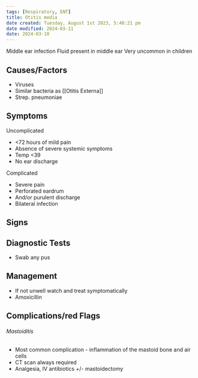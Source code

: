 ```yaml
---
tags: [Respiratory, ENT]
title: Otitis media
date created: Tuesday, August 1st 2023, 5:40:21 pm
date modified: 2024-03-11
date: 2024-03-10
---
```



Middle ear infection
Fluid present in middle ear
Very uncommon in children

## Causes/Factors

- Viruses
- Similar bacteria as [[Otitis Externa]]
- Strep. pneumoniae 

## Symptoms

Uncomplicated

- <72 hours of mild pain
- Absence of severe systemic symptoms
- Temp <39
- No ear discharge

Complicated

- Severe pain
- Perforated eardrum
- And/or purulent discharge
- Bilateral infection

## Signs

## Diagnostic Tests

- Swab any pus

## Management

- If not unwell watch and treat symptomatically
- Amoxicillin 

## Complications/red Flags

###### Mastoiditis

- Most common complication - inflammation of the mastoid bone and air cells
- CT scan always required
- Analgesia, IV antibiotics +/- mastoidectomy
